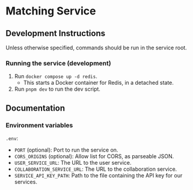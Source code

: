 # Matching Service

## Development Instructions

Unless otherwise specified, commands should be run in the service root.

### Running the service (development)

1. Run `docker compose up -d redis`.
    - This starts a Docker container for Redis, in a detached state.
1. Run `pnpm dev` to run the dev script.

## Documentation

### Environment variables

`.env`:

- `PORT` (optional): Port to run the service on.
- `CORS_ORIGINS` (optional): Allow list for CORS, as parseable JSON.
- `USER_SERVICE_URL`: The URL to the user service.
- `COLLABORATION_SERVICE_URL`: The URL to the collaboration service.
- `SERVICE_API_KEY_PATH`: Path to the file containing the API key for our services.

